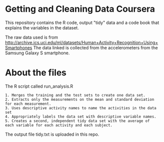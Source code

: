 Getting and Cleaning Data Coursera
====================
This repository contains the R code, output "tidy" data and a code book that explains the variables in the dataset.

The raw data used is from http://archive.ics.uci.edu/ml/datasets/Human+Activity+Recognition+Using+Smartphones 
The data linked is collected from the accelerometers from the Samsung Galaxy S smartphone. 

About the files
====================
The R script called run_analysis.R 

    1. Merges the training and the test sets to create one data set.
    2. Extracts only the measurements on the mean and standard deviation for each measurement. 
    3. Uses descriptive activity names to name the activities in the data set
    4. Appropriately labels the data set with descriptive variable names. 
    5. Creates a second, independent tidy data set with the average of each variable for each activity and each subject.

The output file tidy.txt is uploaded in this repo.
